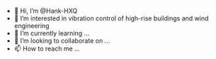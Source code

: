 - 👋 Hi, I’m @Hank-HXQ
- 👀 I’m interested in vibration control of high-rise buildings and wind engineering
- 🌱 I’m currently learning ...
- 💞️ I’m looking to collaborate on ...
- 📫 How to reach me ...

<!---
Hank-HXQ/Hank-HXQ is a ✨ special ✨ repository because its `README.md` (this file) appears on your GitHub profile.
You can click the Preview link to take a look at your changes.
--->
